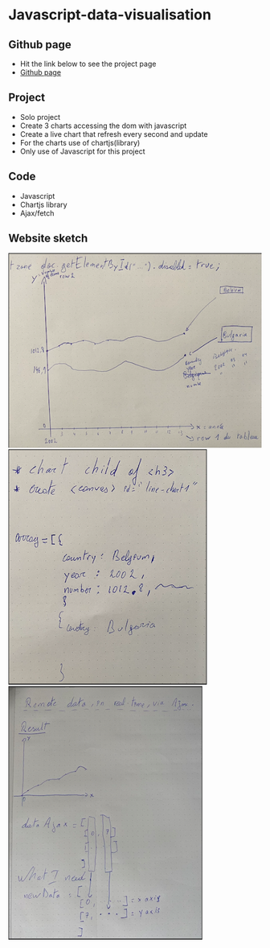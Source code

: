 # Javascript-data-visualisation
## Github page

- Hit the link below to see the project page
- [Github page](https://alexg-rgb.github.io/javascript-data-visualisation/index.html)

## Project

- Solo project
- Create 3 charts accessing the dom with javascript
- Create a live chart that refresh every second and update
- For the charts use of chartjs(library)
- Only use of Javascript for this project

## Code

- Javascript
- Chartjs library
- Ajax/fetch


## Website sketch

<img src="images/sketchOneC.png">
<img src="images/sketchTwoC.png">
<img src="images/sketchThreeC.png">

